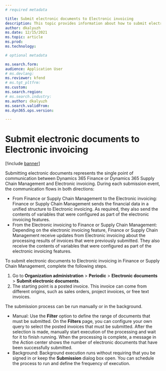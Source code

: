 ```yaml
---
# required metadata

title: Submit electronic documents to Electronic invoicing
description: This topic provides information about how to submit electronic documents to the Electronic invoicing service.
author: dkalyuzh
ms.date: 12/15/2021
ms.topic: article
ms.prod: 
ms.technology: 

# optional metadata

ms.search.form: 
audience: Application User
# ms.devlang: 
ms.reviewer: kfend
# ms.tgt_pltfrm: 
ms.custom: 
ms.search.region: 
# ms.search.industry: 
ms.author: dkalyuzh
ms.search.validFrom: 
ms.dyn365.ops.version: 

---
```


# Submit electronic documents to Electronic invoicing

[!include [banner](../includes/banner.md)]

Submitting electronic documents represents the single point of communication between Dynamics 365 Finance or Dynamics 365 Supply Chain Management and Electronic invoicing. During each submission event, the communication flows in both directions:
 
 - From Finance or Supply Chain Management to the Electronic invoicing: Finance or Supply Chain Management sends the financial data in a unified structure to Electronic invoicing. As required, they also send the contents of variables that were configured as part of the electronic invoicing features.
 - From the Electronic invoicing to Finance or Supply Chain Management: Depending on the electronic invoicing feature, Finance or Supply Chain Management receive updates from Electronic invoicing about the processing results of invoices that were previously submitted. They also receive the contents of variables that were configured as part of the electronic invoicing features.
	
To submit electronic documents to Electronic invoicing in Finance or Supply Chain Management, complete the following steps.

 1. Go to **Organization administration** > **Periodic** > **Electronic documents** > **Submit electronic documents**.
 2. The starting point is a posted invoice. This invoice can come from different origins, such as sales orders, project invoices, or free text invoices. 
	
The submission process can be run manually or in the background.
 - Manual: Use the **Filter** option to define the range of documents that must be submitted. On the **Filters** page, you can configure your own query to select the posted invoices that must be submitted. After the selection is made, manually start execution of the processing and wait for it to finish running. When the processing is complete, a message in the Action center shows the number of electronic documents that have been successfully submitted.
 - Background: Background execution runs without requiring that you be signed in or keep the **Submission** dialog box open. You can schedule the process to run and define the frequency of execution.
